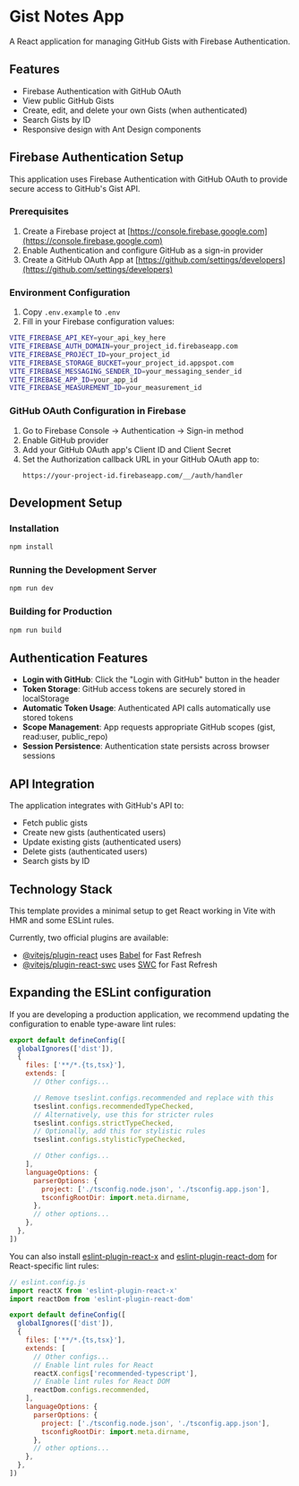 # Gist Notes App

A React application for managing GitHub Gists with Firebase Authentication.

## Features

- Firebase Authentication with GitHub OAuth
- View public GitHub Gists
- Create, edit, and delete your own Gists (when authenticated)
- Search Gists by ID
- Responsive design with Ant Design components

## Firebase Authentication Setup

This application uses Firebase Authentication with GitHub OAuth to provide secure access to GitHub's Gist API.

### Prerequisites

1. Create a Firebase project at [https://console.firebase.google.com](https://console.firebase.google.com)
2. Enable Authentication and configure GitHub as a sign-in provider
3. Create a GitHub OAuth App at [https://github.com/settings/developers](https://github.com/settings/developers)

### Environment Configuration

1. Copy `.env.example` to `.env`
2. Fill in your Firebase configuration values:

```bash
VITE_FIREBASE_API_KEY=your_api_key_here
VITE_FIREBASE_AUTH_DOMAIN=your_project_id.firebaseapp.com
VITE_FIREBASE_PROJECT_ID=your_project_id
VITE_FIREBASE_STORAGE_BUCKET=your_project_id.appspot.com
VITE_FIREBASE_MESSAGING_SENDER_ID=your_messaging_sender_id
VITE_FIREBASE_APP_ID=your_app_id
VITE_FIREBASE_MEASUREMENT_ID=your_measurement_id
```

### GitHub OAuth Configuration in Firebase

1. Go to Firebase Console → Authentication → Sign-in method
2. Enable GitHub provider
3. Add your GitHub OAuth app's Client ID and Client Secret
4. Set the Authorization callback URL in your GitHub OAuth app to:
   ```
   https://your-project-id.firebaseapp.com/__/auth/handler
   ```

## Development Setup

### Installation

```bash
npm install
```

### Running the Development Server

```bash
npm run dev
```

### Building for Production

```bash
npm run build
```

## Authentication Features

- **Login with GitHub**: Click the "Login with GitHub" button in the header
- **Token Storage**: GitHub access tokens are securely stored in localStorage
- **Automatic Token Usage**: Authenticated API calls automatically use stored tokens
- **Scope Management**: App requests appropriate GitHub scopes (gist, read:user, public_repo)
- **Session Persistence**: Authentication state persists across browser sessions

## API Integration

The application integrates with GitHub's API to:
- Fetch public gists
- Create new gists (authenticated users)
- Update existing gists (authenticated users)
- Delete gists (authenticated users)
- Search gists by ID

## Technology Stack

This template provides a minimal setup to get React working in Vite with HMR and some ESLint rules.

Currently, two official plugins are available:

- [@vitejs/plugin-react](https://github.com/vitejs/vite-plugin-react/blob/main/packages/plugin-react) uses [Babel](https://babeljs.io/) for Fast Refresh
- [@vitejs/plugin-react-swc](https://github.com/vitejs/vite-plugin-react/blob/main/packages/plugin-react-swc) uses [SWC](https://swc.rs/) for Fast Refresh

## Expanding the ESLint configuration

If you are developing a production application, we recommend updating the configuration to enable type-aware lint rules:

```js
export default defineConfig([
  globalIgnores(['dist']),
  {
    files: ['**/*.{ts,tsx}'],
    extends: [
      // Other configs...

      // Remove tseslint.configs.recommended and replace with this
      tseslint.configs.recommendedTypeChecked,
      // Alternatively, use this for stricter rules
      tseslint.configs.strictTypeChecked,
      // Optionally, add this for stylistic rules
      tseslint.configs.stylisticTypeChecked,

      // Other configs...
    ],
    languageOptions: {
      parserOptions: {
        project: ['./tsconfig.node.json', './tsconfig.app.json'],
        tsconfigRootDir: import.meta.dirname,
      },
      // other options...
    },
  },
])
```

You can also install [eslint-plugin-react-x](https://github.com/Rel1cx/eslint-react/tree/main/packages/plugins/eslint-plugin-react-x) and [eslint-plugin-react-dom](https://github.com/Rel1cx/eslint-react/tree/main/packages/plugins/eslint-plugin-react-dom) for React-specific lint rules:

```js
// eslint.config.js
import reactX from 'eslint-plugin-react-x'
import reactDom from 'eslint-plugin-react-dom'

export default defineConfig([
  globalIgnores(['dist']),
  {
    files: ['**/*.{ts,tsx}'],
    extends: [
      // Other configs...
      // Enable lint rules for React
      reactX.configs['recommended-typescript'],
      // Enable lint rules for React DOM
      reactDom.configs.recommended,
    ],
    languageOptions: {
      parserOptions: {
        project: ['./tsconfig.node.json', './tsconfig.app.json'],
        tsconfigRootDir: import.meta.dirname,
      },
      // other options...
    },
  },
])
```
